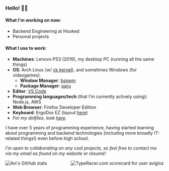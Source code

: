 ### Hello! 👋🏼

#### What I'm working on now:

- Backend Engineering at Hooked
- Personal projects

#### What I use to work:
- **Machines**: Lenovo P53 (2019), my desktop PC (running all the same things)
- **OS**: Arch Linux (w/ [ck kernel](http://repo-ck.com/index.html)), and sometimes Windows (for videogames).
  - **Window Manager**: [bspwm](https://github.com/baskerville/bspwm/)
  - **Package Manager**: [paru](https://github.com/Morganamilo/paru)
- **Editor**: [VS Code](https://github.com/microsoft/vscode)
- **Programming languages/tech** (that I'm currently actively using): Node.js, AWS
- **Web Browser**: Firefox Developer Edition
- **Keyboard**: ErgoDox EZ (layout [here](https://configure.zsa.io/ergodox-ez/layouts/30mYG/latest/0))
- *For my dotfiles, look [here](https://github.com/avigloz/dotfiles).*

I have over 5 years of programming experience, having started learning about programming and backend technologies (including more broadly IT-related things!) even before high school. 

*I'm open to collaborating on any cool projects, so feel free to contact me via my email as found on my website or résumé!*

<img src="https://data.typeracer.com/misc/badge?user=avigloz" border="0" alt="TypeRacer.com scorecard for user avigloz" align="right">

![Avi's GitHub stats](https://github-readme-stats.vercel.app/api?username=avigloz&theme=dark&hide=contribs,prs&count_private=true&show_icons=true&include_all_commits=true&layout=compact)

